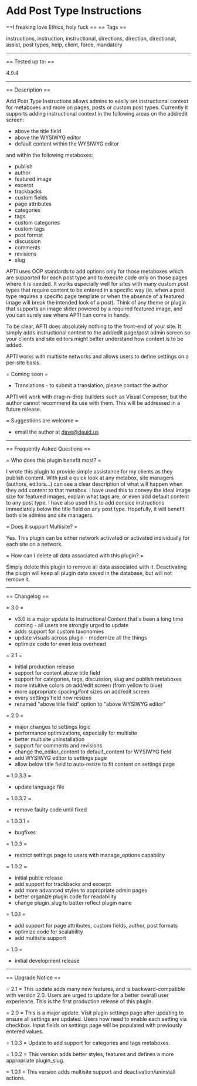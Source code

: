 

Add Post Type Instructions
============================
==I freaking love Ethics, holy fuck ==
== Tags ==

instructions, instruction, instructional, directions, direction, directional, assist, post types, help, client, force, mandatory

** **

== Tested up to: ==

4.9.4

** **

== Description ==

Add Post Type Instructions allows admins to easily set instructional context for metaboxes and more on pages, posts or custom post types.  Currently it supports adding instructional context in the following areas on the add/edit screen:
* above the title field
* above the WYSIWYG editor
* default content within the WYSIWYG editor

and within the following metaboxes:
* publish
* author
* featured image
* excerpt
* trackbacks
* custom fields
* page attributes
* categories
* tags
* custom categories
* custom tags
* post format
* discussion
* comments
* revisions
* slug

APTI uses OOP standards to add options only for those metaboxes which are supported for each post type and to execute code only on those pages where it is needed.  It works especially well for sites with many custom post types that require content to be entered in a specific way (ie. when a post type requires a specific page template or when the absence of a featured image will break the intended look of a post).  Think of any theme or plugin that supports an image slider powered by a required featured image, and you can surely see where APTI can come in handy.

To be clear, APTI does absolutely nothing to the front-end of your site.  It simply adds instructional context to the add/edit page/post admin screen so your clients and site editors might better understand how content is to be added.

APTI works with multisite networks and allows users to define settings on a per-site basis.

= Coming soon =
* Translations - to submit a translation, please contact the author

APTI will work with drag-n-drop builders such as Visual Composer, but the author cannot recommend its use with them.  This will be addressed in a future release.

= Suggestions are welcome =
* email the author at dave@dauid.us

** **

== Frequently Asked Questions ==

= Who does this plugin benefit most? =

I wrote this plugin to provide simple assistance for my clients as they publish content.  With just a quick look at any metabox, site managers (authors, editors...) can see a clear description of what will happen when they add content to that metabox.  I have used this to convey the ideal image size for featured images, explain what tags are, or even add default content to any post type.  I have also used this to add consice instructions immediately below the title field on any post type.  Hopefully, it will benefit both site admins and site managers.

= Does it support Multisite? =

Yes.  This plugin can be either network activated or activated individually for each site on a network.

= How can I delete all data associated with this plugin? =

Simply delete this plugin to remove all data associated with it.  Deactivating the plugin will keep all plugin data saved in the database, but will not remove it.

** **

== Changelog ==

= 3.0 =
* v3.0 is a major update to Instructional Content that's been a long time coming - all users are strongly urged to update
* adds support for custom taxonomies
* update visuals across plugin - modernize all the things
* optimize code for even less overhead

= 2.1 =
* initial production release
* support for content above title field
* support for categories, tags, discussion, slug and publish metaboxes
* more intuitive colors on add/edit screen (from yellow to blue)
* more appropriate spacing/font sizes on add/edit screen
* every settings field now resizes
* renamed "above title field" option to "above WYSIWYG editor"

= 2.0 =
* major changes to settings logic
* performance optimizations, expecially for multisite
* better multisite uninstallation
* support for comments and revisions
* change the_editor_content to default_content for WYSIWYG field
* add WYSIWYG editor to settings page
* allow below title field to auto-resize to fit content on settings page

= 1.0.3.3 =
* update language file

= 1.0.3.2 =
* remove faulty code until fixed

= 1.0.3.1 =
* bugfixes

= 1.0.3 =
* restrict settings page to users with manage_options capability

= 1.0.2 =
* initial public release
* add support for trackbacks and excerpt
* add more advanced styles to appropriate admin pages
* better organize plugin code for readability
* change plugin_slug to better reflect plugin name

= 1.0.1 =
* add support for page attributes, custom fields, author, post formats
* optimize code for scalability
* add multisite support

= 1.0 =
* initial development release

** **

== Upgrade Notice ==

= 2.1 =
This update adds many new features, and is backward-compatible with version 2.0.  Users are urged to update for a better overall user experience.  This is the first production release of this plugin.

= 2.0 =
This is a major update. Visit plugin settings page after updating to ensure all settings are updated. Users now need to enable each setting via checkbox. Input fields on settings page will be populated with previously entered values.

= 1.0.3 =
Update to add support for categories and tags metaboxes.

= 1.0.2 =
This version adds better styles, features and defines a more appropriate plugin_slug.

= 1.0.1 =
This version adds multisite support and deactivation/uninstall actions.

